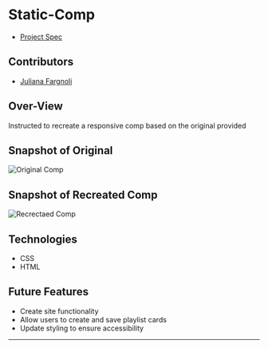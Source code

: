 # Static-Comp

- [Project Spec](https://frontend.turing.edu/projects/module-1/m1-static-comp)

## Contributors

- [Juliana Fargnoli](https://github.com/jfargnoli01)

## Over-View

Instructed to recreate a responsive comp based on the original provided

## Snapshot of Original

![Original Comp](https://user-images.githubusercontent.com/77421040/133191287-035cdbd5-ec20-4591-a0b2-72c2a8dcbb72.png)

## Snapshot of Recreated Comp

![Recrectaed Comp](https://user-images.githubusercontent.com/77421040/133191629-3ae170a8-6ffb-4395-9d2f-492d789ed194.jpeg)

## Technologies

- CSS
- HTML

## Future Features

- Create site functionality
- Allow users to create and save playlist cards
- Update styling to ensure accessibility
---
